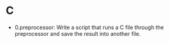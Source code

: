 # C

- 0.preprocessor: Write a script that runs a C file through the preprocessor and save the result into another file.

